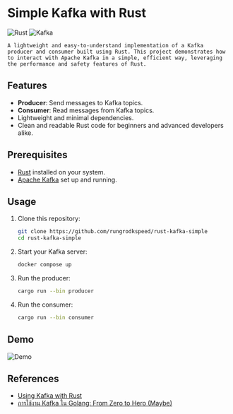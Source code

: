 # Simple Kafka with Rust

![Rust](https://img.shields.io/badge/Rust-🦀-orange?style=for-the-badge)
![Kafka](https://img.shields.io/badge/Kafka-🔗-black?style=for-the-badge)
    
    A lightweight and easy-to-understand implementation of a Kafka producer and consumer built using Rust. This project demonstrates how to interact with Apache Kafka in a simple, efficient way, leveraging the performance and safety features of Rust.

## Features

- **Producer**: Send messages to Kafka topics.
- **Consumer**: Read messages from Kafka topics.
- Lightweight and minimal dependencies.
- Clean and readable Rust code for beginners and advanced developers alike.

## Prerequisites

- [Rust](https://www.rust-lang.org/) installed on your system.
- [Apache Kafka](https://kafka.apache.org/) set up and running.

## Usage

1. Clone this repository:
   ```bash
   git clone https://github.com/rungrodkspeed/rust-kafka-simple
   cd rust-kafka-simple
    ```

2. Start your Kafka server:
    ```bash
    docker compose up
    ```

3. Run the producer:
    ```bash
    cargo run --bin producer
    ```

4. Run the consumer:
    ```bash
    cargo run --bin consumer
    ```

## Demo

![Demo](media/demo.gif)


## References

- [Using Kafka with Rust](https://www.arroyo.dev/blog/using-kafka-with-rust)
- [การใช้งาน Kafka ใน Golang: From Zero to Hero (Maybe)](https://medium.com/@rayato159/%E0%B8%81%E0%B8%B2%E0%B8%A3%E0%B9%83%E0%B8%8A%E0%B9%89%E0%B8%87%E0%B8%B2%E0%B8%99-kafka-%E0%B9%83%E0%B8%99-golang-%E0%B8%88%E0%B8%B2%E0%B8%81-zero-to-hero-maybe-a9538720ca75)